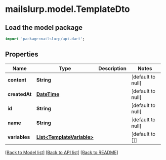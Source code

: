 # mailslurp.model.TemplateDto

## Load the model package
```dart
import 'package:mailslurp/api.dart';
```

## Properties
Name | Type | Description | Notes
------------ | ------------- | ------------- | -------------
**content** | **String** |  | [default to null]
**createdAt** | [**DateTime**](DateTime) |  | [default to null]
**id** | **String** |  | [default to null]
**name** | **String** |  | [default to null]
**variables** | [**List&lt;TemplateVariable&gt;**](TemplateVariable) |  | [default to []]

[[Back to Model list]](../README#documentation-for-models) [[Back to API list]](../README#documentation-for-api-endpoints) [[Back to README]](../README)


